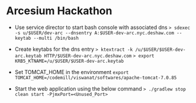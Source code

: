 # Arcesium Hackathon

  * Use service director to start  bash console with associated dns
`> sdexec -s u/$USER/dev-arc --dnsentry A:$USER-dev-arc.nyc.deshaw.com --keytab --multi /bin/bash`

  *  Create keytabs for the dns entry
`> ktextract -k /u/$USER/$USER-dev-arc.keytab HTTP/$USER-dev-arc.nyc.deshaw.com`
`> export KRB5_KTNAME=/u/$USER/$USER-dev-arc.keytab`

  *  Set TOMCAT_HOME in the environment
`export TOMCAT_HOME=/codemill/viswanat/softwares/apache-tomcat-7.0.85`
  * Start the web application using the below command
`> ./gradlew stop clean start -PjmxPort=<Unused_Port>`
